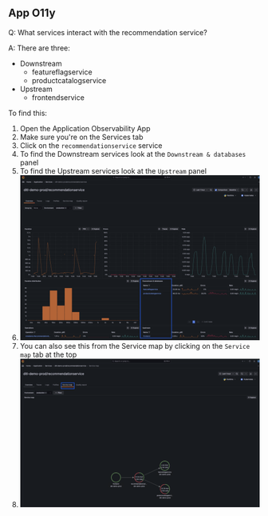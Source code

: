 ## App O11y
Q: What services interact with the recommendation service?

A: There are three:
- Downstream 
  - featureflagservice
  - productcatalogservice
- Upstream
  - frontendservice

To find this:
1. Open the Application Observability App
1. Make sure you're on the Services tab 
1. Click on the `recommendationservice` service
1. To find the Downstream services look at the `Downstream & databases` panel
1. To find the Upstream services look at the `Upstream` panel
1. ![Service Interaction](/images/breakout_1/2.5-app-olly-1.png)
1. You can also see this from the Service map by clicking on the `Service map` tab at the top
1. ![Service Map](/images/breakout_1/2.5-app-olly-2.png)
